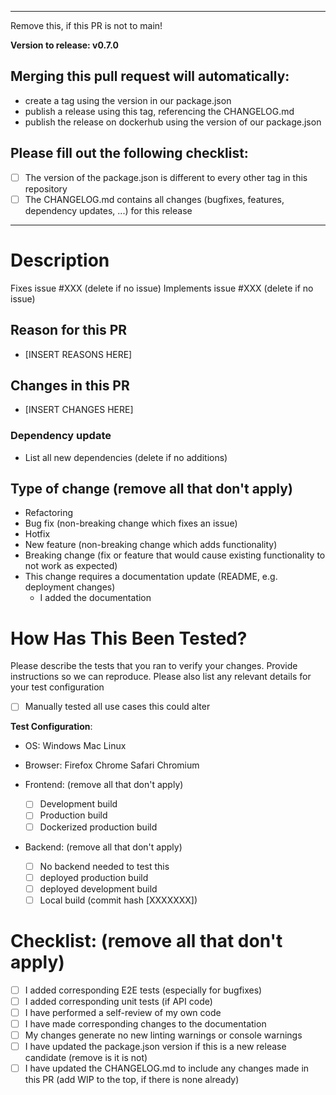 ---------------------------------------------
Remove this, if this PR is not to main!

<b>Version to release: v0.7.0</b>

## Merging this pull request will automatically:
- create a tag using the version in our package.json
- publish a release using this tag, referencing the CHANGELOG.md
- publish the release on dockerhub using the version of our package.json

## Please fill out the following checklist:
- [ ] The version of the package.json is different to every other tag in this repository
- [ ] The CHANGELOG.md contains all changes (bugfixes, features, dependency updates, ...) for this release
----------------------------

# Description

Fixes issue #XXX (delete if no issue)
Implements issue #XXX (delete if no issue)

## Reason for this PR
- [INSERT REASONS HERE]

## Changes in this PR
- [INSERT CHANGES HERE]

### Dependency update
- List all new dependencies (delete if no additions)

## Type of change (remove all that don't apply)
- Refactoring
- Bug fix (non-breaking change which fixes an issue)
- Hotfix
- New feature (non-breaking change which adds functionality)
- Breaking change (fix or feature that would cause existing functionality to not work as expected)
- This change requires a documentation update (README, e.g. deployment changes)
  - I added the documentation
# How Has This Been Tested?

Please describe the tests that you ran to verify your changes. Provide instructions so we can reproduce. Please also list any relevant details for your test configuration

- [ ] Manually tested all use cases this could alter

**Test Configuration**:
- OS: Windows Mac Linux
- Browser: Firefox Chrome Safari Chromium

- Frontend: (remove all that don't apply)
  - [ ] Development build
  - [ ] Production build
  - [ ] Dockerized production build
- Backend: (remove all that don't apply)
  - [ ] No backend needed to test this
  - [ ] deployed production build
  - [ ] deployed development build
  - [ ] Local build (commit hash [XXXXXXX])

# Checklist: (remove all that don't apply)

- [ ] I added corresponding E2E tests (especially for bugfixes)
- [ ] I added corresponding unit tests (if API code)
- [ ] I have performed a self-review of my own code
- [ ] I have made corresponding changes to the documentation
- [ ] My changes generate no new linting warnings or console warnings
- [ ] I have updated the package.json version if this is a new release candidate (remove is it is not)
- [ ] I have updated the CHANGELOG.md to include any changes made in this PR (add WIP to the top, if there is none already)